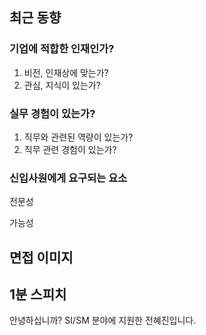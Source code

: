 ## 최근 동향

### 기업에 적합한 인재인가?
1. 비전, 인재상에 맞는가?
2. 관심, 지식이 있는가?

### 실무 경험이 있는가?
1. 직무와 관련된 역량이 있는가?
2. 직무 관련 경험이 있는가?

### 신입사원에게 요구되는 요소
전문성

가능성

## 면접 이미지


## 1분 스피치
안녕하십니까? SI/SM 분야에 지원한 전혜진입니다. 
<!--stackedit_data:
eyJoaXN0b3J5IjpbNDI1MzE1Mjg3LDIwODc5NTQyNzddfQ==
-->